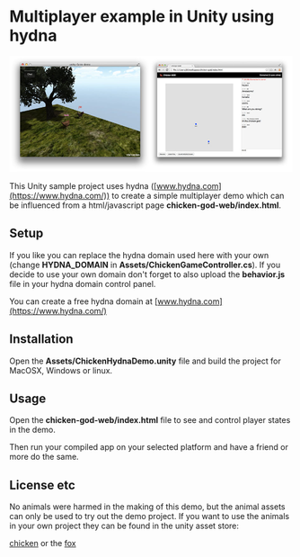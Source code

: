 # Multiplayer example in Unity using hydna

![game and web controller](/screenshots/screen.jpg)

This Unity sample project uses hydna ([www.hydna.com](https://www.hydna.com/)) to create a simple multiplayer demo which can be influenced from a html/javascript page **chicken-god-web/index.html**.

## Setup

If you like you can replace the hydna domain used here with your own (change **HYDNA_DOMAIN** in **Assets/ChickenGameController.cs**). If you decide to use your own domain don't forget to also upload the **behavior.js** file in your hydna domain control panel.

You can create a free hydna domain at [www.hydna.com](https://www.hydna.com/)

## Installation

Open the **Assets/ChickenHydnaDemo.unity** file and build the project for MacOSX, Windows or linux.

## Usage

Open the **chicken-god-web/index.html** file to see and control player states in the demo.

Then run your compiled app on your selected platform and have a friend or more do the same.

## License etc

No animals were harmed in the making of this demo, but the animal assets can only be used to try out the demo project. If you want to use the animals in your own project they can be found in the unity asset store:

[chicken](https://www.assetstore.unity3d.com/#/content/5029) or the
[fox](https://www.assetstore.unity3d.com/#/content/14260)
